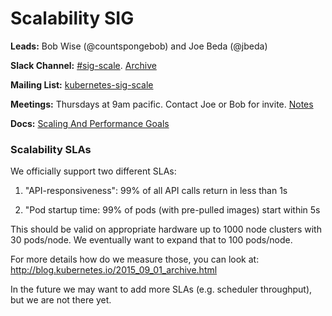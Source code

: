 # Scalability SIG

**Leads:** Bob Wise (@countspongebob) and Joe Beda (@jbeda)

**Slack Channel:** [#sig-scale](https://kubernetes.slack.com/messages/sig-scale/).  [Archive](http://kubernetes.slackarchive.io/sig-scale/)

**Mailing List:** [kubernetes-sig-scale](https://groups.google.com/forum/#!forum/kubernetes-sig-scale)

**Meetings:** Thursdays at 9am pacific.  Contact Joe or Bob for invite. [Notes](https://docs.google.com/a/bobsplanet.com/document/d/1hEpf25qifVWztaeZPFmjNiJvPo-5JX1z0LSvvVY5G2g/edit?usp=drive_web
)

**Docs:**
[Scaling And Performance Goals](goals.md)

### Scalability SLAs

We officially support two different SLAs:

1. "API-responsiveness":
   99% of all API calls return in less than 1s

1. "Pod startup time:
   99% of pods (with pre-pulled images) start within 5s

This should be valid on appropriate hardware up to 1000 node clusters with 30 pods/node.  We eventually want to expand that to 100 pods/node.

For more details how do we measure those, you can look at: http://blog.kubernetes.io/2015_09_01_archive.html

In the future we may want to add more SLAs (e.g. scheduler throughput), but we are not there yet.
